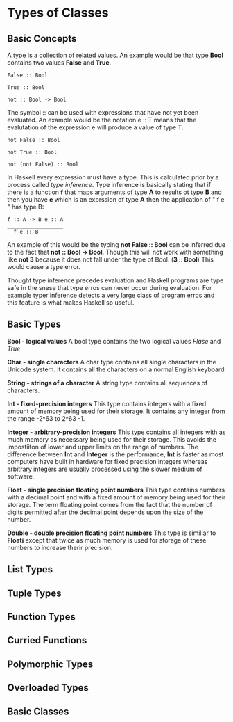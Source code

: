 # Types of Classes

  ## Basic Concepts
  
   A type is a collection of related values. An example would be that type **Bool** contains two values **False** and **True**.
    
    False :: Bool
    
    True :: Bool
    
    not :: Bool -> Bool
   The symbol :: can be used with expressions that have not yet been evaluated. An example would be the notation e :: T means that the evalutation of the expression e will produce a value of type T.
    
    not False :: Bool
    
    not True :: Bool
    
    not (not False) :: Bool
   In Haskell every expression must have a type. This is calculated prior by a process called *type inference*. Type inference is basically stating that if there is a function **f** that maps arguments of type **A** to results ot type **B** and then you have **e** which is an exprssion of type **A** then the application of " f e " has type B:
    
    f :: A -> B e :: A
    __________________
      f e :: B
    
  An example of this would be the typing **not False :: Bool** can be inferred due to the fact that **not :: Bool -> Bool**. Though this will not work with something like **not 3** because it does not fall under the type of Bool. (**3 :: Bool**) This would cause a type error. 
  
  Thought type inference precedes evaluation and Haskell programs are type safe in the snese that type erros can never occur during evaluation. For example typer inference detects a very large class of program erros and this feature is what makes Haskell so useful.
  
  ## Basic Types
  
  **Bool - logical values**
  A bool type contains the two logical values *Flase* and *True*
  
  **Char - single characters**
  A char type contains all single characters in the Unicode system. It contains all the characters on a normal English keyboard

  **String - strings of a character**
  A string type contains all sequences of characters.
  
  **Int - fixed-precision integers**
  This type contains integers with a fixed amount of memory being used for their storage. It contains any integer from the range -2^63 to 2^63 -1.
  
  **Integer - arbitrary-precision integers**
  This type contains all integers with as much memory as necessary being used for their storage. This avoids the impostiiton of lower and upper limits on the range of numbers. The difference between **Int** and **Integer** is the performance, **Int** is faster as most computers have built in hardware for fixed precision integers whereas arbitrary integers are usually processed using the slower medium of software. 
  
  **Float - single precision floating point numbers**
  This type contains numbers with a decimal point and with a fixed amount of memory being used for their storage. The term floating point comes from the fact that the number of digits permitted after the decimal point depends upon the size of the number. 
  
  **Double - double precision floating point numbers**
  This type is similiar to **Floati** except that twice as much memory is used for storage of these numbers to increase therir precision. 
  
  ## List Types
  
  ## Tuple Types

  ## Function Types

  ## Curried Functions

  ## Polymorphic Types

  ## Overloaded Types

  ## Basic Classes
